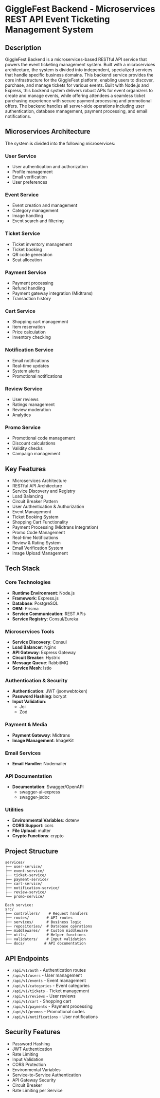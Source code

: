 # GiggleFest Backend - Microservices REST API Event Ticketing Management System

## Description

GiggleFest Backend is a microservices-based RESTful API service that powers the event ticketing management system. Built with a microservices architecture, the system is divided into independent, specialized services that handle specific business domains. This backend service provides the core infrastructure for the GiggleFest platform, enabling users to discover, purchase, and manage tickets for various events. Built with Node.js and Express, this backend system delivers robust APIs for event organizers to create and manage events, while offering attendees a seamless ticket purchasing experience with secure payment processing and promotional offers. The backend handles all server-side operations including user authentication, database management, payment processing, and email notifications.

## Microservices Architecture

The system is divided into the following microservices:

### User Service

- User authentication and authorization
- Profile management
- Email verification
- User preferences

### Event Service

- Event creation and management
- Category management
- Image handling
- Event search and filtering

### Ticket Service

- Ticket inventory management
- Ticket booking
- QR code generation
- Seat allocation

### Payment Service

- Payment processing
- Refund handling
- Payment gateway integration (Midtrans)
- Transaction history

### Cart Service

- Shopping cart management
- Item reservation
- Price calculation
- Inventory checking

### Notification Service

- Email notifications
- Real-time updates
- System alerts
- Promotional notifications

### Review Service

- User reviews
- Ratings management
- Review moderation
- Analytics

### Promo Service

- Promotional code management
- Discount calculations
- Validity checks
- Campaign management

## Key Features

- Microservices Architecture
- RESTful API Architecture
- Service Discovery and Registry
- Load Balancing
- Circuit Breaker Pattern
- User Authentication & Authorization
- Event Management
- Ticket Booking System
- Shopping Cart Functionality
- Payment Processing (Midtrans Integration)
- Promo Code Management
- Real-time Notifications
- Review & Rating System
- Email Verification System
- Image Upload Management

## Tech Stack

### Core Technologies

- **Runtime Environment**: Node.js
- **Framework**: Express.js
- **Database**: PostgreSQL
- **ORM**: Prisma
- **Service Communication**: REST APIs
- **Service Registry**: Consul/Eureka

### Microservices Tools

- **Service Discovery**: Consul
- **Load Balancer**: Nginx
- **API Gateway**: Express Gateway
- **Circuit Breaker**: Hystrix
- **Message Queue**: RabbitMQ
- **Service Mesh**: Istio

### Authentication & Security

- **Authentication**: JWT (jsonwebtoken)
- **Password Hashing**: bcrypt
- **Input Validation**:
  - Joi
  - Zod

### Payment & Media

- **Payment Gateway**: Midtrans
- **Image Management**: ImageKit

### Email Services

- **Email Handler**: Nodemailer

### API Documentation

- **Documentation**: Swagger/OpenAPI
  - swagger-ui-express
  - swagger-jsdoc

### Utilities

- **Environmental Variables**: dotenv
- **CORS Support**: cors
- **File Upload**: multer
- **Crypto Functions**: crypto

## Project Structure

```
services/
├── user-service/
├── event-service/
├── ticket-service/
├── payment-service/
├── cart-service/
├── notification-service/
├── review-service/
└── promo-service/

Each service:
src/
├── controllers/    # Request handlers
├── routes/        # API routes
├── services/      # Business logic
├── repositories/  # Database operations
├── middlewares/   # Custom middleware
├── utils/         # Helper functions
├── validators/    # Input validation
└── docs/         # API documentation
```

## API Endpoints

- `/api/v1/auth` - Authentication routes
- `/api/v1/users` - User management
- `/api/v1/events` - Event management
- `/api/v1/categories` - Event categories
- `/api/v1/tickets` - Ticket management
- `/api/v1/reviews` - User reviews
- `/api/v1/cart` - Shopping cart
- `/api/v1/payments` - Payment processing
- `/api/v1/promos` - Promotional codes
- `/api/v1/notifications` - User notifications

## Security Features

- Password Hashing
- JWT Authentication
- Rate Limiting
- Input Validation
- CORS Protection
- Environmental Variables
- Service-to-Service Authentication
- API Gateway Security
- Circuit Breaker
- Rate Limiting per Service
